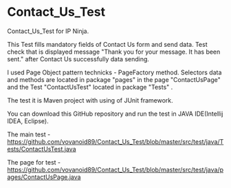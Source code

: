 # Contact_Us_Test
 Сontact_Us_Test for IP Ninja.

 This Test fills mandatory fields of Contact Us form and send data. 
Test check that is displayed message "Thank you for your message. It has been sent." after Contact Us successfully data sending.

 I used Page Object pattern technicks - PageFactory method. 
Selectors data and methods are located in package "pages" in the page "ContactUsPage" and the Test "ContactUsTest" located in package "Tests" .

The test it is Maven project with using of JUnit framework.

You can download this GitHub repository and run the test in JAVA IDE(Intellij IDEA, Eclipse).
 
The main test - https://github.com/vovanoid89/Contact_Us_Test/blob/master/src/test/java/Tests/ContactUsTest.java

The page for test - https://github.com/vovanoid89/Contact_Us_Test/blob/master/src/test/java/pages/ContactUsPage.java
